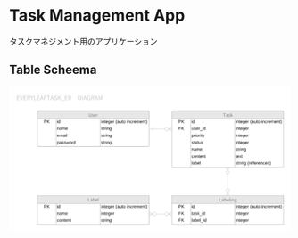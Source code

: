 # Task Management App
タスクマネジメント用のアプリケーション  

## Table Scheema
![ER Diagram](./docs/EveryLeafTask_ER_Diagram_rev5.png)  

